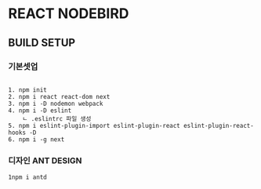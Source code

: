 # REACT NODEBIRD

## BUILD SETUP

### 기본셋업
```

1. npm init
2. npm i react react-dom next
3. npm i -D nodemon webpack
4. npm i -D eslint
    ㄴ .eslintrc 파일 생성
5. npm i eslint-plugin-import eslint-plugin-react eslint-plugin-react-hooks -D
6. npm i -g next

```

### 디자인 ANT DESIGN

```
1npm i antd
```